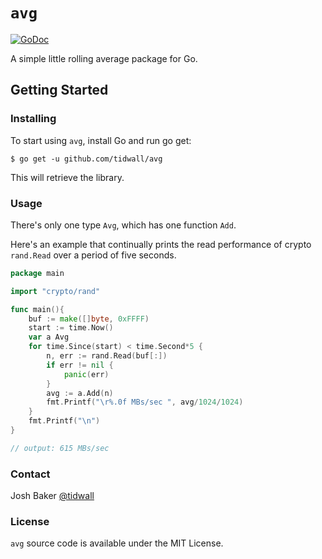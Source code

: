 # `avg`

[![GoDoc](https://godoc.org/github.com/tidwall/avg?status.svg)](https://godoc.org/github.com/tidwall/avg)

A simple little rolling average package for Go.

## Getting Started

### Installing

To start using `avg`, install Go and run go get:

```
$ go get -u github.com/tidwall/avg
```

This will retrieve the library.

### Usage

There's only one type `Avg`, which has one function `Add`.

Here's an example that continually prints the read performance of crypto 
`rand.Read` over a period of five seconds.

```go
package main

import "crypto/rand"

func main(){
    buf := make([]byte, 0xFFFF)
    start := time.Now()
    var a Avg
    for time.Since(start) < time.Second*5 {
        n, err := rand.Read(buf[:])
        if err != nil {
            panic(err)
        }
        avg := a.Add(n)
        fmt.Printf("\r%.0f MBs/sec ", avg/1024/1024)
    }
    fmt.Printf("\n")
}

// output: 615 MBs/sec
```

### Contact

Josh Baker [@tidwall](https://twitter.com/tidwall)

### License

`avg` source code is available under the MIT License.
